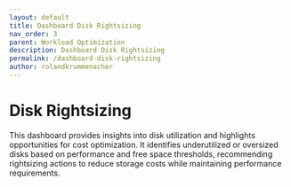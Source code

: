 ```yaml
---
layout: default
title: Dashboard Disk Rightsizing  
nav_order: 3
parent: Workload Optimization
description: Dashboard Disk Rightsizing  
permalink: /dashboard-disk-rightsizing  
author: rolandkrummenacher  
---
```


# Disk Rightsizing  

This dashboard provides insights into disk utilization and highlights opportunities for cost optimization. It identifies underutilized or oversized disks based on performance and free space thresholds, recommending rightsizing actions to reduce storage costs while maintaining performance requirements.  
